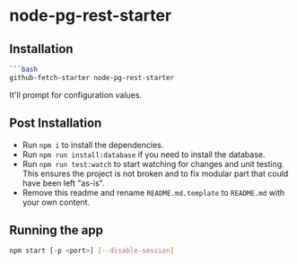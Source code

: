 # node-pg-rest-starter

## Installation

```bash
```bash
github-fetch-starter node-pg-rest-starter
```

It'll prompt for configuration values.


## Post Installation

- Run `npm i` to install the dependencies.
- Run `npm run install:database` if you need to install the database.
- Run `npm run test:watch` to start watching for changes and unit testing. This ensures the project is not broken and to fix modular part that could have been left "as-is".
- Remove this readme and rename `README.md.template` to `README.md` with your own content.

## Running the app

```bash
npm start [-p <port>] [--disable-session]
```
